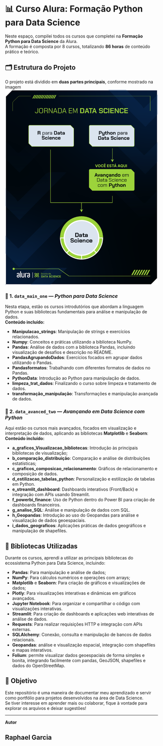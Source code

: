 # 📊 Curso Alura: Formação Python para Data Science

Neste espaço, compilei todos os cursos que completei na **Formação Python para Data Science** da Alura.  
A formação é composta por 8 cursos, totalizando **86 horas** de conteúdo prático e teórico.

## 🗂 Estrutura do Projeto

O projeto está dividido em **duas partes principais**, conforme mostrado na imagem
![Jornada em Data Science - Alura](./Curso.png)

### 📘 1. `data_main_one` — _Python para Data Science_

Nesta etapa, estão os cursos introdutórios que abordam a linguagem Python e suas bibliotecas fundamentais para análise e manipulação de dados.  
**Conteúdo incluído:**

- **Manipulacao_strings**: Manipulação de strings e exercícios relacionados.
- **Numpy**: Conceitos e práticas utilizando a biblioteca NumPy.
- **Pandas**: Análise de dados com a biblioteca Pandas, incluindo visualização de desafios e descrição no README.
- **PandasAgrupandoDados**: Exercícios focados em agrupar dados utilizando o Pandas.
- **Pandasformatos**: Trabalhando com diferentes formatos de dados no Pandas.
- **PythonData**: Introdução ao Python para manipulação de dados.
- **limpeza_trat_dados**: Finalizando o curso sobre limpeza e tratamento de dados.
- **transformação_manipulação**: Transformações e manipulação avançada de dados.

### 🚀 2. `data_avanced_two` — _Avançando em Data Science com Python_

Aqui estão os cursos mais avançados, focados em visualização e interpretação de dados, aplicando as bibliotecas **Matplotlib** e **Seaborn**:  
**Conteúdo incluído:**

- **a_graficos_Visualizacao_bibliotecas**: Introdução às principais bibliotecas de visualização;
- **b_comparação_distribuição**: Comparação e análise de distribuições estatísticas;
- **c_graficos_composicao_relacionamento**: Gráficos de relacionamento e composição de dados.
- **d_estilizacao_tabelas_python**: Personalização e estilização de tabelas em Python.
- **e_streamlit_dashboard**: Dashboards interativos (Front/Back) e integração com APIs usando Streamlit.
- **f_powerbi_finance**: Uso de Python dentro do Power BI para criação de dashboards financeiros.
- **g_analise_SQL**: Análise e manipulação de dados com SQL.
- **h_Geopandas**: Introdução ao uso do Geopandas para análise e visualização de dados geoespaciais.
- **i_dados_geograficos**: Aplicações práticas de dados geográficos e manipulação de shapefiles.

## 🧠 Bibliotecas Utilizadas

Durante os cursos, aprendi a utilizar as principais bibliotecas do ecossistema Python para Data Science, incluindo:

- **Pandas**: Para manipulação e análise de dados;
- **NumPy**: Para cálculos numéricos e operações com arrays;
- **Matplotlib** e **Seaborn**: Para criação de gráficos e visualizações de dados;
- **Plotly**: Para visualizações interativas e dinâmicas em gráficos avançados.
- **Jupyter Notebook**: Para organizar e compartilhar o código com visualizações interativas.
- **Streamlit**: Para criação de dashboards e aplicações web interativas de análise de dados.
- **Requests**: Para realizar requisições HTTP e integração com APIs externas.
- **SQLAlchemy**: Conexão, consulta e manipulação de bancos de dados relacionais.
- **Geopandas**: análise e visualização espacial, integração com shapefiles e mapas interativos.
- **Folium**: permite visualizar dados geoespaciais de forma simples e bonita, integrando facilmente com pandas, GeoJSON, shapefiles e dados do OpenStreetMap.

## 🎯 Objetivo

Este repositório é uma maneira de documentar meu aprendizado e servir como portfólio para projetos desenvolvidos na área de Data Science.  
Se tiver interesse em aprender mais ou colaborar, fique à vontade para explorar os arquivos e deixar sugestões!

---

**Autor**

## Raphael Garcia
